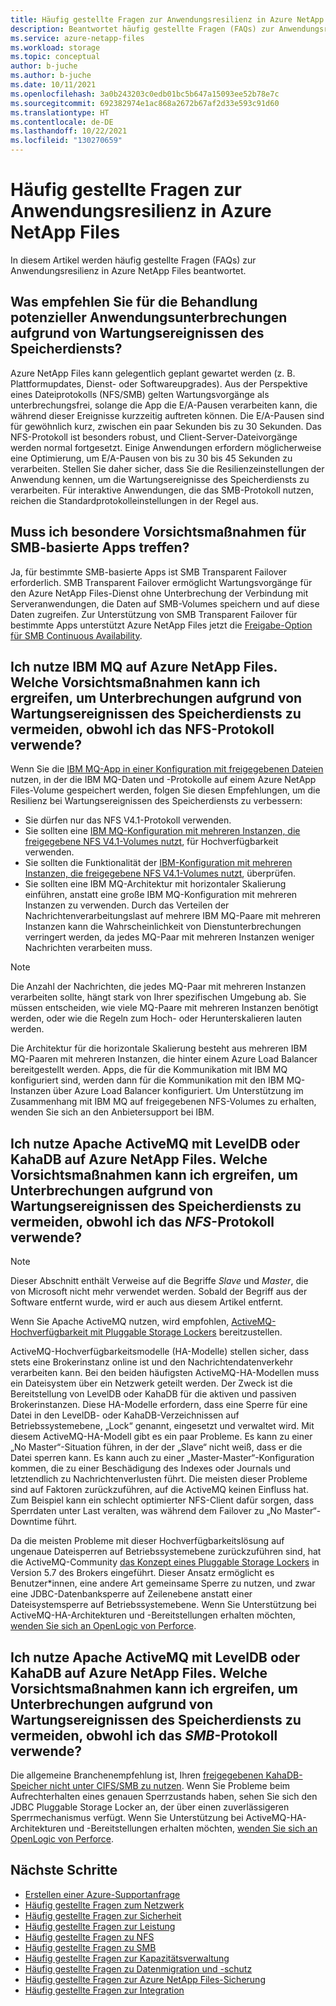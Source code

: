 ```yaml
---
title: Häufig gestellte Fragen zur Anwendungsresilienz in Azure NetApp Files | Microsoft-Dokumentation
description: Beantwortet häufig gestellte Fragen (FAQs) zur Anwendungsresilienz in Azure NetApp Files.
ms.service: azure-netapp-files
ms.workload: storage
ms.topic: conceptual
author: b-juche
ms.author: b-juche
ms.date: 10/11/2021
ms.openlocfilehash: 3a0b243203c0edb01bc5b647a15093ee52b78e7c
ms.sourcegitcommit: 692382974e1ac868a2672b67af2d33e593c91d60
ms.translationtype: HT
ms.contentlocale: de-DE
ms.lasthandoff: 10/22/2021
ms.locfileid: "130270659"
---
```

# <a name="application-resilience-faqs-for-azure-netapp-files"></a>Häufig gestellte Fragen zur Anwendungsresilienz in Azure NetApp Files

In diesem Artikel werden häufig gestellte Fragen (FAQs) zur Anwendungsresilienz in Azure NetApp Files beantwortet.

## <a name="what-do-you-recommend-for-handling-potential-application-disruptions-due-to-storage-service-maintenance-events"></a>Was empfehlen Sie für die Behandlung potenzieller Anwendungsunterbrechungen aufgrund von Wartungsereignissen des Speicherdiensts?

Azure NetApp Files kann gelegentlich geplant gewartet werden (z. B. Plattformupdates, Dienst- oder Softwareupgrades). Aus der Perspektive eines Dateiprotokolls (NFS/SMB) gelten Wartungsvorgänge als unterbrechungsfrei, solange die App die E/A-Pausen verarbeiten kann, die während dieser Ereignisse kurzzeitig auftreten können. Die E/A-Pausen sind für gewöhnlich kurz, zwischen ein paar Sekunden bis zu 30 Sekunden. Das NFS-Protokoll ist besonders robust, und Client-Server-Dateivorgänge werden normal fortgesetzt. Einige Anwendungen erfordern möglicherweise eine Optimierung, um E/A-Pausen von bis zu 30 bis 45 Sekunden zu verarbeiten. Stellen Sie daher sicher, dass Sie die Resilienzeinstellungen der Anwendung kennen, um die Wartungsereignisse des Speicherdiensts zu verarbeiten. Für interaktive Anwendungen, die das SMB-Protokoll nutzen, reichen die Standardprotokolleinstellungen in der Regel aus. 

## <a name="do-i-need-to-take-special-precautions-for-smb-based-applications"></a>Muss ich besondere Vorsichtsmaßnahmen für SMB-basierte Apps treffen?

Ja, für bestimmte SMB-basierte Apps ist SMB Transparent Failover erforderlich. SMB Transparent Failover ermöglicht Wartungsvorgänge für den Azure NetApp Files-Dienst ohne Unterbrechung der Verbindung mit Serveranwendungen, die Daten auf SMB-Volumes speichern und auf diese Daten zugreifen. Zur Unterstützung von SMB Transparent Failover für bestimmte Apps unterstützt Azure NetApp Files jetzt die [Freigabe-Option für SMB Continuous Availability](azure-netapp-files-create-volumes-smb.md#continuous-availability). 

## <a name="i-am-running-ibm-mq-on-azure-netapp-files-what-precautions-can-i-take-to-avoid-disruptions-due-to-storage-service-maintenance-events-despite-using-the-nfs-protocol"></a>Ich nutze IBM MQ auf Azure NetApp Files. Welche Vorsichtsmaßnahmen kann ich ergreifen, um Unterbrechungen aufgrund von Wartungsereignissen des Speicherdiensts zu vermeiden, obwohl ich das NFS-Protokoll verwende?

Wenn Sie die [IBM MQ-App in einer Konfiguration mit freigegebenen Dateien](https://www.ibm.com/docs/en/ibm-mq/9.2?topic=multiplatforms-sharing-mq-files) nutzen, in der die IBM MQ-Daten und -Protokolle auf einem Azure NetApp Files-Volume gespeichert werden, folgen Sie diesen Empfehlungen, um die Resilienz bei Wartungsereignissen des Speicherdiensts zu verbessern:

* Sie dürfen nur das NFS V4.1-Protokoll verwenden.
* Sie sollten eine [IBM MQ-Konfiguration mit mehreren Instanzen, die freigegebene NFS V4.1-Volumes nutzt](https://www.ibm.com/docs/en/ibm-mq/9.2?topic=manager-create-multi-instance-queue-linux), für Hochverfügbarkeit verwenden. 
* Sie sollten die Funktionalität der [IBM-Konfiguration mit mehreren Instanzen, die freigegebene NFS V4.1-Volumes nutzt](https://www.ibm.com/docs/en/ibm-mq/9.2?topic=multiplatforms-verifying-shared-file-system-behavior), überprüfen. 
* Sie sollten eine IBM MQ-Architektur mit horizontaler Skalierung einführen, anstatt eine große IBM MQ-Konfiguration mit mehreren Instanzen zu verwenden. Durch das Verteilen der Nachrichtenverarbeitungslast auf mehrere IBM MQ-Paare mit mehreren Instanzen kann die Wahrscheinlichkeit von Dienstunterbrechungen verringert werden, da jedes MQ-Paar mit mehreren Instanzen weniger Nachrichten verarbeiten muss.

> [!NOTE] 
> Die Anzahl der Nachrichten, die jedes MQ-Paar mit mehreren Instanzen verarbeiten sollte, hängt stark von Ihrer spezifischen Umgebung ab. Sie müssen entscheiden, wie viele MQ-Paare mit mehreren Instanzen benötigt werden, oder wie die Regeln zum Hoch- oder Herunterskalieren lauten werden.

Die Architektur für die horizontale Skalierung besteht aus mehreren IBM MQ-Paaren mit mehreren Instanzen, die hinter einem Azure Load Balancer bereitgestellt werden. Apps, die für die Kommunikation mit IBM MQ konfiguriert sind, werden dann für die Kommunikation mit den IBM MQ-Instanzen über Azure Load Balancer konfiguriert. Um Unterstützung im Zusammenhang mit IBM MQ auf freigegebenen NFS-Volumes zu erhalten, wenden Sie sich an den Anbietersupport bei IBM.

## <a name="i-am-running-apache-activemq-with-leveldb-or-kahadb-on-azure-netapp-files-what-precautions-can-i-take-to-avoid-disruptions-due-to-storage-service-maintenance-events-despite-using-the-nfs-protocol"></a>Ich nutze Apache ActiveMQ mit LevelDB oder KahaDB auf Azure NetApp Files. Welche Vorsichtsmaßnahmen kann ich ergreifen, um Unterbrechungen aufgrund von Wartungsereignissen des Speicherdiensts zu vermeiden, obwohl ich das *NFS*-Protokoll verwende?

>[!NOTE]
> Dieser Abschnitt enthält Verweise auf die Begriffe *Slave* und *Master*, die von Microsoft nicht mehr verwendet werden. Sobald der Begriff aus der Software entfernt wurde, wird er auch aus diesem Artikel entfernt.

Wenn Sie Apache ActiveMQ nutzen, wird empfohlen, [ActiveMQ-Hochverfügbarkeit mit Pluggable Storage Lockers](https://www.openlogic.com/blog/pluggable-storage-lockers-activemq) bereitzustellen. 

ActiveMQ-Hochverfügbarkeitsmodelle (HA-Modelle) stellen sicher, dass stets eine Brokerinstanz online ist und den Nachrichtendatenverkehr verarbeiten kann. Bei den beiden häufigsten ActiveMQ-HA-Modellen muss ein Dateisystem über ein Netzwerk geteilt werden. Der Zweck ist die Bereitstellung von LevelDB oder KahaDB für die aktiven und passiven Brokerinstanzen. Diese HA-Modelle erfordern, dass eine Sperre für eine Datei in den LevelDB- oder KahaDB-Verzeichnissen auf Betriebssystemebene, „Lock“ genannt, eingesetzt und verwaltet wird. Mit diesem ActiveMQ-HA-Modell gibt es ein paar Probleme. Es kann zu einer „No Master“-Situation führen, in der der „Slave“ nicht weiß, dass er die Datei sperren kann.  Es kann auch zu einer „Master-Master“-Konfiguration kommen, die zu einer Beschädigung des Indexes oder Journals und letztendlich zu Nachrichtenverlusten führt. Die meisten dieser Probleme sind auf Faktoren zurückzuführen, auf die ActiveMQ keinen Einfluss hat. Zum Beispiel kann ein schlecht optimierter NFS-Client dafür sorgen, dass Sperrdaten unter Last veralten, was während dem Failover zu „No Master“-Downtime führt. 

Da die meisten Probleme mit dieser Hochverfügbarkeitslösung auf ungenaue Dateisperren auf Betriebssystemebene zurückzuführen sind, hat die ActiveMQ-Community [das Konzept eines Pluggable Storage Lockers](https://www.openlogic.com/blog/pluggable-storage-lockers-activemq) in Version 5.7 des Brokers eingeführt. Dieser Ansatz ermöglicht es Benutzer*innen, eine andere Art gemeinsame Sperre zu nutzen, und zwar eine JDBC-Datenbanksperre auf Zeilenebene anstatt einer Dateisystemsperre auf Betriebssystemebene. Wenn Sie Unterstützung bei ActiveMQ-HA-Architekturen und -Bereitstellungen erhalten möchten, [wenden Sie sich an OpenLogic von Perforce](https://www.openlogic.com/contact-us).

## <a name="i-am-running-apache-activemq-with-leveldb-or-kahadb-on-azure-netapp-files-what-precautions-can-i-take-to-avoid-disruptions-due-to-storage-service-maintenance-events-despites-using-the-smb-protocol"></a>Ich nutze Apache ActiveMQ mit LevelDB oder KahaDB auf Azure NetApp Files. Welche Vorsichtsmaßnahmen kann ich ergreifen, um Unterbrechungen aufgrund von Wartungsereignissen des Speicherdiensts zu vermeiden, obwohl ich das *SMB*-Protokoll verwende?

Die allgemeine Branchenempfehlung ist, Ihren [freigegebenen KahaDB-Speicher nicht unter CIFS/SMB zu nutzen](https://www.openlogic.com/blog/activemq-community-deprecates-leveldb-what-you-need-know). Wenn Sie Probleme beim Aufrechterhalten eines genauen Sperrzustands haben, sehen Sie sich den JDBC Pluggable Storage Locker an, der über einen zuverlässigeren Sperrmechanismus verfügt. Wenn Sie Unterstützung bei ActiveMQ-HA-Architekturen und -Bereitstellungen erhalten möchten, [wenden Sie sich an OpenLogic von Perforce](https://www.openlogic.com/contact-us).

## <a name="next-steps"></a>Nächste Schritte  

- [Erstellen einer Azure-Supportanfrage](../azure-portal/supportability/how-to-create-azure-support-request.md)
- [Häufig gestellte Fragen zum Netzwerk](faq-networking.md)
- [Häufig gestellte Fragen zur Sicherheit](faq-security.md)
- [Häufig gestellte Fragen zur Leistung](faq-performance.md)
- [Häufig gestellte Fragen zu NFS](faq-nfs.md)
- [Häufig gestellte Fragen zu SMB](faq-smb.md)
- [Häufig gestellte Fragen zur Kapazitätsverwaltung](faq-capacity-management.md)
- [Häufig gestellte Fragen zu Datenmigration und -schutz](faq-data-migration-protection.md)
- [Häufig gestellte Fragen zur Azure NetApp Files-Sicherung](faq-backup.md)
- [Häufig gestellte Fragen zur Integration](faq-integration.md)

